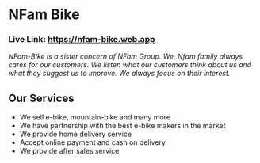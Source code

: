 # NFam Bike

### Live Link: https://nfam-bike.web.app

_NFam-Bike is a sister concern of NFam Group. We, Nfam family always cares for our customers. We listen what our customers think about us and what they suggest us to improve. We always focus on their interest._

## Our Services

- We sell e-bike, mountain-bike and many more
- We have partnership with the best e-bike makers in the market
- We provide home delivery service
- Accept online payment and cash on delivery
- We provide after sales service
